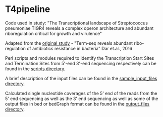 # T4pipeline
Code used in study: "The Transcriptional landscape of Streptococcus pneumoniae TIGR4 reveals a complex operon architecture and abundant riboregulation critical for growth and virulence"

Adapted from the [original study](https://github.com/plasmidan/aad9822) - "Term-seq reveals abundant ribo-regulation of antibiotics resistance in bacteria" Dar et.al., 2016 

Perl scripts and modules required to identify the Transcription Start Sites and Termination Sites from 5'-end 3'-end sequencing respectively can be found in the [scripts directory](https://github.com/nikhilram/T4pipeline/tree/master/scripts).

A brief description of the input files can be found in the [sample_input_files directory](https://github.com/nikhilram/T4pipeline/tree/master/sample_input_files).

Calculated single nucleotide coverages of the 5' end of the reads from the 5' end sequencing as well as the 3' end sequencing as well as some of the output files in bed or bedGraph format can be found in the [output_files directory](https://github.com/nikhilram/T4pipeline/tree/master/output_files).

